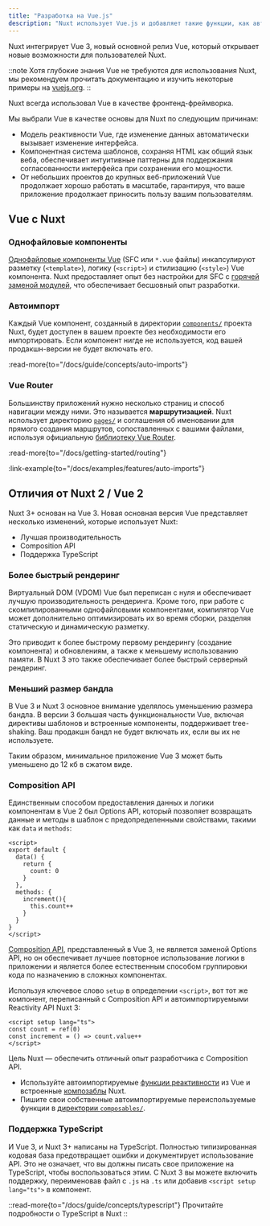 ```yaml
---
title: "Разработка на Vue.js"
description: "Nuxt использует Vue.js и добавляет такие функции, как автоматический импорт компонентов, маршрутизация на основе файлов и композаблы для удобного использования SSR."
---
```


Nuxt интегрирует Vue 3, новый основной релиз Vue, который открывает новые возможности для пользователей Nuxt.

::note
Хотя глубокие знания Vue не требуются для использования Nuxt, мы рекомендуем прочитать документацию и изучить некоторые примеры на [vuejs.org](https://vuejs.org).
::

Nuxt всегда использовал Vue в качестве фронтенд-фреймворка.

Мы выбрали Vue в качестве основы для Nuxt по следующим причинам:

- Модель реактивности Vue, где изменение данных автоматически вызывает изменение интерфейса.
- Компонентная система шаблонов, сохраняя HTML как общий язык веба, обеспечивает интуитивные паттерны для поддержания согласованности интерфейса при сохранении его мощности.
- От небольших проектов до крупных веб-приложений Vue продолжает хорошо работать в масштабе, гарантируя, что ваше приложение продолжает приносить пользу вашим пользователям.

## Vue с Nuxt

### Однофайловые компоненты

[Однофайловые компоненты Vue](https://vuejs.org/guide/scaling-up/sfc.html) (SFC или `*.vue` файлы) инкапсулируют разметку (`<template>`), логику (`<script>`) и стилизацию (`<style>`) Vue компонента. Nuxt предоставляет опыт без настройки для SFC с [горячей заменой модулей](https://vite.dev/guide/features.html#hot-module-replacement), что обеспечивает бесшовный опыт разработки.

### Автоимпорт

Каждый Vue компонент, созданный в директории [`components/`](/docs/guide/directory-structure/components) проекта Nuxt, будет доступен в вашем проекте без необходимости его импортировать. Если компонент нигде не используется, код вашей продакшн-версии не будет включать его.

:read-more{to="/docs/guide/concepts/auto-imports"}

### Vue Router

Большинству приложений нужно несколько страниц и способ навигации между ними. Это называется **маршрутизацией**. Nuxt использует директорию [`pages/`](/docs/guide/directory-structure/pages) и соглашения об именовании для прямого создания маршрутов, сопоставленных с вашими файлами, используя официальную [библиотеку Vue Router](https://router.vuejs.org).

:read-more{to="/docs/getting-started/routing"}

:link-example{to="/docs/examples/features/auto-imports"}

## Отличия от Nuxt 2 / Vue 2

Nuxt 3+ основан на Vue 3. Новая основная версия Vue представляет несколько изменений, которые использует Nuxt:

- Лучшая производительность
- Composition API
- Поддержка TypeScript

### Более быстрый рендеринг

Виртуальный DOM (VDOM) Vue был переписан с нуля и обеспечивает лучшую производительность рендеринга. Кроме того, при работе с скомпилированными однофайловыми компонентами, компилятор Vue может дополнительно оптимизировать их во время сборки, разделяя статическую и динамическую разметку.

Это приводит к более быстрому первому рендерингу (создание компонента) и обновлениям, а также к меньшему использованию памяти. В Nuxt 3 это также обеспечивает более быстрый серверный рендеринг.

### Меньший размер бандла

В Vue 3 и Nuxt 3 основное внимание уделялось уменьшению размера бандла. В версии 3 большая часть функциональности Vue, включая директивы шаблонов и встроенные компоненты, поддерживает tree-shaking. Ваш продакшн бандл не будет включать их, если вы их не используете.

Таким образом, минимальное приложение Vue 3 может быть уменьшено до 12 кб в сжатом виде.

### Composition API

Единственным способом предоставления данных и логики компонентам в Vue 2 был Options API, который позволяет возвращать данные и методы в шаблон с предопределенными свойствами, такими как `data` и `methods`:

```vue twoslash
<script>
export default {
  data() {
    return {
      count: 0
    }
  },
  methods: {
    increment(){
      this.count++
    }
  }
}
</script>
```

[Composition API](https://vuejs.org/guide/extras/composition-api-faq.html), представленный в Vue 3, не является заменой Options API, но он обеспечивает лучшее повторное использование логики в приложении и является более естественным способом группировки кода по назначению в сложных компонентах.

Используя ключевое слово `setup` в определении `<script>`, вот тот же компонент, переписанный с Composition API и автоимпортируемыми Reactivity API Nuxt 3:

```vue twoslash [components/Counter.vue]
<script setup lang="ts">
const count = ref(0)
const increment = () => count.value++
</script>
```

Цель Nuxt — обеспечить отличный опыт разработчика с Composition API.

- Используйте автоимпортируемые [функции реактивности](https://vuejs.org/api/reactivity-core.html) из Vue и встроенные [композаблы](/docs/api/composables/use-async-data) Nuxt.
- Пишите свои собственные автоимпортируемые переиспользуемые функции в [директории `composables/`](/docs/guide/directory-structure/composables).

### Поддержка TypeScript

И Vue 3, и Nuxt 3+ написаны на TypeScript. Полностью типизированная кодовая база предотвращает ошибки и документирует использование API. Это не означает, что вы должны писать свое приложение на TypeScript, чтобы воспользоваться этим. С Nuxt 3 вы можете включить поддержку, переименовав файл с `.js` на `.ts` или добавив `<script setup lang="ts">` в компонент.

::read-more{to="/docs/guide/concepts/typescript"}
Прочитайте подробности о TypeScript в Nuxt
::